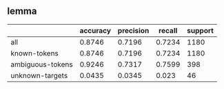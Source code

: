 
## lemma

|                  | accuracy | precision | recall | support |
|------------------|----------|-----------|--------|---------|
| all              | 0.8746   | 0.7196    | 0.7234 | 1180    |
| known-tokens     | 0.8746   | 0.7196    | 0.7234 | 1180    |
| ambiguous-tokens | 0.9246   | 0.7317    | 0.7599 | 398     |
| unknown-targets  | 0.0435   | 0.0345    | 0.023  | 46      |

